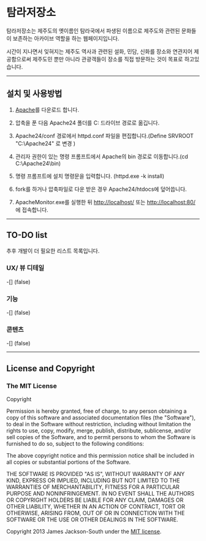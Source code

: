 # 탐라저장소

탐라저장소는 제주도의 옛이름인 탐라국에서 파생된 이름으로 제주도와 관련된 문화들이 보존하는 아카이브 역할을 하는 웹페이지입니다. 

시간이 지나면서 잊혀지는 제주도 역사과 관련된 설화, 민담, 신화를 장소와 연관지어 제공함으로써 제주도민 뿐만 아니라 관광객들이 장소를 직접 방문하는 것이 목표로 하고있습니다.   
 
---
## 설치 및 사용방법



1. [Apache](https://www.apachelounge.com/download/)를 다운로드 합니다. 

2. 압축을 푼 다음 Apache24 폴더를 C: 드라이브 경로로 옮깁니다. 

3.  Apache24/conf 경로에서 httpd.conf 파일을 편집합니다.(Define SRVROOT "C:\Apache24" 로 변경 )

4. 관리자 권한이 있는 명령 프롬프트에서  Apache의 bin 경로로 이동합니다.(cd C:\Apache24\bin) 

5. 명령 프롬프트에 설치 명령문을 입력합니다. (httpd.exe -k install)

6. fork를 하거나 압축파일로 다운 받은 경우 Apache24/htdocs에 덮어씁니다. 

7. ApacheMonitor.exe를 실행한 뒤 <http://localhost/> 또는 <http://localhost:80/>에 접속합니다.   



---
## TO-DO list 

추후 개발이 더 필요한 리스트 목록입니다. 
### UX/ 뷰 디테일 
-[]  (false)

### 기능
-[]  (false)

### 콘텐츠 
-[]  (false)


---

## License and Copyright
### The MIT License
Copyright <YEAR> <COPYRIGHT HOLDER>

Permission is hereby granted, free of charge, to any person obtaining a copy of this software and associated documentation files (the "Software"), to deal in the Software without restriction, including without limitation the rights to use, copy, modify, merge, publish, distribute, sublicense, and/or sell copies of the Software, and to permit persons to whom the Software is furnished to do so, subject to the following conditions:

The above copyright notice and this permission notice shall be included in all copies or substantial portions of the Software.

THE SOFTWARE IS PROVIDED "AS IS", WITHOUT WARRANTY OF ANY KIND, EXPRESS OR IMPLIED, INCLUDING BUT NOT LIMITED TO THE WARRANTIES OF MERCHANTABILITY, FITNESS FOR A PARTICULAR PURPOSE AND NONINFRINGEMENT. IN NO EVENT SHALL THE AUTHORS OR COPYRIGHT HOLDERS BE LIABLE FOR ANY CLAIM, DAMAGES OR OTHER LIABILITY, WHETHER IN AN ACTION OF CONTRACT, TORT OR OTHERWISE, ARISING FROM, OUT OF OR IN CONNECTION WITH THE SOFTWARE OR THE USE OR OTHER DEALINGS IN THE SOFTWARE.


Copyright 2013 James Jackson-South under the [MIT license](http://opensource.org/licenses/MIT).
